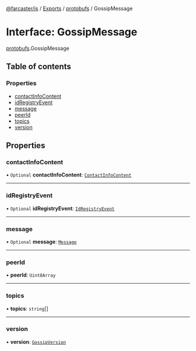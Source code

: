 [@farcaster/js](../README.md) / [Exports](../modules.md) / [protobufs](../modules/protobufs.md) / GossipMessage

# Interface: GossipMessage

[protobufs](../modules/protobufs.md).GossipMessage

## Table of contents

### Properties

- [contactInfoContent](protobufs.GossipMessage.md#contactinfocontent)
- [idRegistryEvent](protobufs.GossipMessage.md#idregistryevent)
- [message](protobufs.GossipMessage.md#message)
- [peerId](protobufs.GossipMessage.md#peerid)
- [topics](protobufs.GossipMessage.md#topics)
- [version](protobufs.GossipMessage.md#version)

## Properties

### contactInfoContent

• `Optional` **contactInfoContent**: [`ContactInfoContent`](../modules/protobufs.md#contactinfocontent)

___

### idRegistryEvent

• `Optional` **idRegistryEvent**: [`IdRegistryEvent`](../modules/protobufs.md#idregistryevent)

___

### message

• `Optional` **message**: [`Message`](../modules/protobufs.md#message)

___

### peerId

• **peerId**: `Uint8Array`

___

### topics

• **topics**: `string`[]

___

### version

• **version**: [`GossipVersion`](../enums/protobufs.GossipVersion.md)
